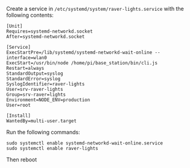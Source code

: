 Create a service in `/etc/systemd/system/raver-lights.service` with the following contents:

```
[Unit]
Requires=systemd-networkd.socket
After=systemd-networkd.socket

[Service]
ExecStartPre=/lib/systemd/systemd-networkd-wait-online --interface=wlan0
ExecStart=/usr/bin/node /home/pi/base_station/bin/cli.js
Restart=always
StandardOutput=syslog
StandardError=syslog
SyslogIdentifier=raver-lights
User=srv-raver-lights
Group=srv-raver=lights
Environment=NODE_ENV=production
User=root

[Install]
WantedBy=multi-user.target
```

Run the following commands:

```
sudo systemctl enable systemd-networkd-wait-online.service
sudo systemctl enable raver-lights
```

Then reboot
